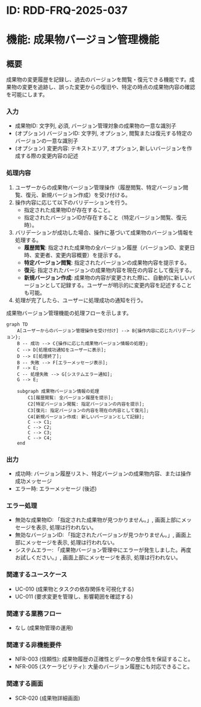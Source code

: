 # ID: RDD-FRQ-2025-037

# 機能: 成果物バージョン管理機能

## 概要

成果物の変更履歴を記録し、過去のバージョンを閲覧・復元できる機能です。成果物の変更を追跡し、誤った変更からの復旧や、特定の時点の成果物内容の確認を可能にします。

### 入力

- 成果物ID: 文字列, 必須, バージョン管理対象の成果物の一意な識別子
- (オプション) バージョンID: 文字列, オプション, 閲覧または復元する特定のバージョンの一意な識別子
- (オプション) 変更内容: テキストエリア, オプション, 新しいバージョンを作成する際の変更内容の記述

### 処理内容

1. ユーザーからの成果物バージョン管理操作（履歴閲覧、特定バージョン閲覧、復元、新規バージョン作成）を受け付ける。
1. 操作内容に応じて以下のバリデーションを行う。
   - 指定された成果物IDが存在すること。
   - 指定されたバージョンIDが存在すること（特定バージョン閲覧、復元時）。
1. バリデーションが成功した場合、操作に基づいて成果物のバージョン情報を処理する。
   - **履歴閲覧**: 指定された成果物の全バージョン履歴（バージョンID、変更日時、変更者、変更内容概要）を提示する。
   - **特定バージョン閲覧**: 指定されたバージョンの成果物内容を提示する。
   - **復元**: 指定されたバージョンの成果物内容を現在の内容として復元する。
   - **新規バージョン作成**: 成果物の内容が変更された際に、自動的に新しいバージョンとして記録する。ユーザーが明示的に変更内容を記述することも可能。
1. 処理が完了したら、ユーザーに処理成功の通知を行う。

成果物バージョン管理機能の処理フローを示します。

```mermaid
graph TD
    A[ユーザーからのバージョン管理操作を受け付け] --> B{操作内容に応じたバリデーション};
    B -- 成功 --> C{操作に応じた成果物バージョン情報の処理};
    C --> D[処理成功通知をユーザーに表示];
    D --> E[処理終了];
    B -- 失敗 --> F[エラーメッセージ表示];
    F --> E;
    C -- 処理失敗 --> G[システムエラー通知];
    G --> E;

    subgraph 成果物バージョン情報の処理
        C1[履歴閲覧: 全バージョン履歴を提示];
        C2[特定バージョン閲覧: 指定バージョンの内容を提示];
        C3[復元: 指定バージョンの内容を現在の内容として復元];
        C4[新規バージョン作成: 新しいバージョンとして記録];
        C --> C1;
        C --> C2;
        C --> C3;
        C --> C4;
    end
```

### 出力

- 成功時: バージョン履歴リスト、特定バージョンの成果物内容、または操作成功メッセージ
- エラー時: エラーメッセージ (後述)

### エラー処理

- 無効な成果物ID: 「指定された成果物が見つかりません。」, 画面上部にメッセージを表示, 処理は行われない。
- 無効なバージョンID: 「指定されたバージョンが見つかりません。」, 画面上部にメッセージを表示, 処理は行われない。
- システムエラー: 「成果物バージョン管理中にエラーが発生しました。再度お試しください。」, 画面上部にメッセージを表示, 処理は行われない。

### 関連するユースケース

- UC-010 (成果物とタスクの依存関係を可視化する)
- UC-011 (要求変更を管理し、影響範囲を確認する)

### 関連する業務フロー

- なし (成果物管理の運用)

### 関連する非機能要件

- NFR-003 (信頼性): 成果物履歴の正確性とデータの整合性を保証すること。
- NFR-005 (スケーラビリティ): 大量のバージョン履歴にも対応できること。

### 関連する画面

- SCR-020 (成果物詳細画面)
